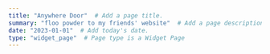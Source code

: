 ```yaml
---
title: "Anywhere Door"  # Add a page title.
summary: "floo powder to my friends' website"  # Add a page description.
date: "2023-01-01"  # Add today's date.
type: "widget_page"  # Page type is a Widget Page
---
```


